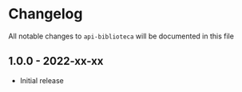 # Changelog

All notable changes to `api-biblioteca` will be documented in this file

## 1.0.0 - 2022-xx-xx

- Initial release
